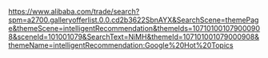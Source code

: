 https://www.alibaba.com/trade/search?spm=a2700.galleryofferlist.0.0.cd2b3622SbnAYX&SearchScene=themePage&themeScene=intelligentRecommendation&themeIds=107101001079000908&sceneId=101001079&SearchText=NiMH&themeId=107101001079000908&themeName=intelligentRecommendation:Google%20Hot%20Topics
